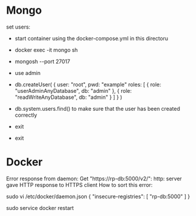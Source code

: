 Mongo
=====
set users:
- start container using the docker-compose.yml in this directoru
- docker exec -it mongo sh
- mongosh --port 27017
- use admin
-  db.createUser(
   {
     user: "root",
     pwd: "example"
     roles: [ 
       { role: "userAdminAnyDatabase", db: "admin" },
       { role: "readWriteAnyDatabase", db: "admin" } 
     ]
   }
 )

- db.system.users.find() to make sure that the user has been created correctly
- exit
- exit

Docker
======
Error response from daemon: Get "https://rp-db:5000/v2/": http: server gave HTTP response to HTTPS client
How to sort this error:

sudo vi /etc/docker/daemon.json
{
  "insecure-registries": [
    "rp-db:5000"
  ]
}

sudo service docker restart

